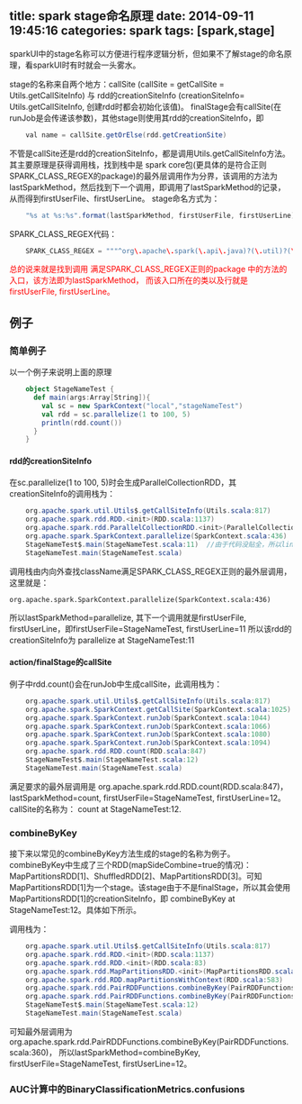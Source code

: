 title: spark stage命名原理
date: 2014-09-11 19:45:16
categories: spark
tags: [spark,stage]
---

sparkUI中的stage名称可以方便进行程序逻辑分析，但如果不了解stage的命名原理，看sparkUI时有时就会一头雾水。

stage的名称来自两个地方：callSite (callSite = getCallSite = Utils.getCallSiteInfo) 与 rdd的creationSiteInfo (creationSiteInfo= Utils.getCallSiteInfo, 创建rdd时都会初始化该值)。
finalStage会有callSite(在runJob是会传递该参数)，其他stage则使用其rdd的creationSiteInfo，即
```java
	val name = callSite.getOrElse(rdd.getCreationSite)
```
不管是callSite还是rdd的creationSiteInfo，都是调用Utils.getCallSiteInfo方法。
其主要原理是获得调用栈，找到栈中是 spark core包(更具体的是符合正则SPARK_CLASS_REGEX的package)的最外层调用作为分界，该调用的方法为lastSparkMethod，然后找到下一个调用，即调用了lastSparkMethod的记录，从而得到firstUserFile、firstUserLine。
stage命名方式为：
```java
	"%s at %s:%s".format(lastSparkMethod, firstUserFile, firstUserLine)
```
SPARK_CLASS_REGEX代码：
```java
	SPARK_CLASS_REGEX = """^org\.apache\.spark(\.api\.java)?(\.util)?(\.rdd)?\.[A-Z]""".r
```
<font color="red">总的说来就是找到调用 满足SPARK_CLASS_REGEX正则的package 中的方法的入口，该方法即为lastSparkMethod， 而该入口所在的类以及行就是firstUserFile, firstUserLine。</font>

## 例子
### 简单例子
以一个例子来说明上面的原理
```scala
	object StageNameTest {
	  def main(args:Array[String]){
	    val sc = new SparkContext("local","stageNameTest")
	    val rdd = sc.parallelize(1 to 100, 5)
	    println(rdd.count())
	  }
	}
```
#### rdd的creationSiteInfo
在sc.parallelize(1 to 100, 5)时会生成ParallelCollectionRDD，其creationSiteInfo的调用栈为：
```java
	org.apache.spark.util.Utils$.getCallSiteInfo(Utils.scala:817)
	org.apache.spark.rdd.RDD.<init>(RDD.scala:1137)
	org.apache.spark.rdd.ParallelCollectionRDD.<init>(ParallelCollectionRDD.scala:85)
	org.apache.spark.SparkContext.parallelize(SparkContext.scala:436)
	StageNameTest$.main(StageNameTest.scala:11)  //由于代码没贴全，所以linenumber=11是我代码中的位置
	StageNameTest.main(StageNameTest.scala)
```
调用栈由内向外查找className满足SPARK_CLASS_REGEX正则的最外层调用，这里就是：
	

	org.apache.spark.SparkContext.parallelize(SparkContext.scala:436)

所以lastSparkMethod=parallelize,  其下一个调用就是firstUserFile, firstUserLine，即firstUserFile=StageNameTest, firstUserLine=11
所以该rdd的creationSiteInfo为 parallelize at StageNameTest:11

#### action/finalStage的callSite
例子中rdd.count()会在runJob中生成callSite，此调用栈为：
```java
	org.apache.spark.util.Utils$.getCallSiteInfo(Utils.scala:817)
	org.apache.spark.SparkContext.getCallSite(SparkContext.scala:1025)
	org.apache.spark.SparkContext.runJob(SparkContext.scala:1044)
	org.apache.spark.SparkContext.runJob(SparkContext.scala:1066)
	org.apache.spark.SparkContext.runJob(SparkContext.scala:1080)
	org.apache.spark.SparkContext.runJob(SparkContext.scala:1094)
	org.apache.spark.rdd.RDD.count(RDD.scala:847)
	StageNameTest$.main(StageNameTest.scala:12)
	StageNameTest.main(StageNameTest.scala)
```
满足要求的最外层调用是 org.apache.spark.rdd.RDD.count(RDD.scala:847)，lastSparkMethod=count, firstUserFile=StageNameTest, firstUserLine=12。
callSite的名称为： count at StageNameTest:12.

### combineByKey
接下来以常见的combineByKey方法生成的stage的名称为例子。
combineByKey中生成了三个RDD(mapSideCombine=true的情况)：MapPartitionsRDD[1]、ShuffledRDD[2]、MapPartitionsRDD[3]。可知MapPartitionsRDD[1]为一个stage。该stage由于不是finalStage，所以其会使用MapPartitionsRDD[1]的creationSiteInfo，即 combineByKey at StageNameTest:12。具体如下所示。

调用栈为：
```java
	org.apache.spark.util.Utils$.getCallSiteInfo(Utils.scala:817)
	org.apache.spark.rdd.RDD.<init>(RDD.scala:1137)
	org.apache.spark.rdd.RDD.<init>(RDD.scala:83)
	org.apache.spark.rdd.MapPartitionsRDD.<init>(MapPartitionsRDD.scala:24)
	org.apache.spark.rdd.RDD.mapPartitionsWithContext(RDD.scala:583)
	org.apache.spark.rdd.PairRDDFunctions.combineByKey(PairRDDFunctions.scala:95)
	org.apache.spark.rdd.PairRDDFunctions.combineByKey(PairRDDFunctions.scala:360)
	StageNameTest$.main(StageNameTest.scala:12)
	StageNameTest.main(StageNameTest.scala)
```
可知最外层调用为org.apache.spark.rdd.PairRDDFunctions.combineByKey(PairRDDFunctions.scala:360)， 所以lastSparkMethod=combineByKey, firstUserFile=StageNameTest, firstUserLine=12。

### AUC计算中的BinaryClassificationMetrics.confusions

